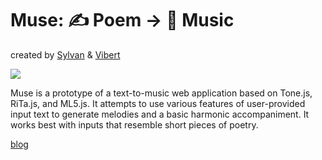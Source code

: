 # Muse: ✍️ Poem → 🎵 Music

created by [Sylvan](https://squidgetx.github.io/) & [Vibert](https://vibertthio.com/portfolio/)

![](./assets/demo.gif)

Muse is a prototype of a text-to-music web application based on Tone.js, RiTa.js, and ML5.js. It attempts to use various features of user-provided input text to generate melodies and a basic harmonic accompaniment. It works best with inputs that resemble short pieces of poetry.

[blog](https://squidgetx.github.io/2019/10/14/code-of-music-muse-melody.html)